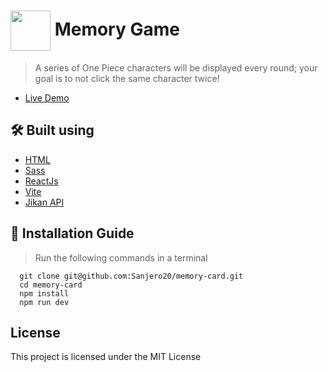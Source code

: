 
# <a name="title"> </a> <img src="https://icons.iconarchive.com/icons/crountch/one-piece-jolly-roger/256/Luffys-flag-icon.png" width=64 align=center> Memory Game 

> A series of One Piece characters will be displayed every round; your goal is to not click the same character twice!

- [Live Demo](https://sanjero20.github.io/memory-card/)

## <a name="tech"> </a> :hammer_and_wrench: Built using 
  - [HTML](https://html.com/)
  - [Sass](https://sass-lang.com/)
  - [ReactJs](https://beta.reactjs.org/)
  - [Vite](https://vitejs.dev/)
  - [Jikan API](https://docs.api.jikan.moe/)


## <a name="install"></a> :open_book: Installation Guide

> Run the following commands in a terminal

```
  git clone git@github.com:Sanjero20/memory-card.git
  cd memory-card
  npm install
  npm run dev
```

## <a name="license"></a> License

This project is licensed under the MIT License
